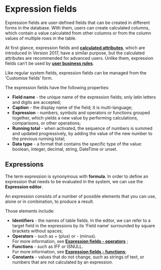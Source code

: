 # Expression fields


Expression fields are user-defined fields that can be created in different forms in the database. With them, users can create calculated columns, which contain a value calculated from other columns or from the column values of multiple rows in the table. 

Аt first glance, еxpression fields and **[calculated attributes](https://docs.erp.net/tech/advanced/calculated-attributes/index.html)**, which are introduced in Version 2017, have a similar purpose, but the calculated attributes are recommended for advanced users. Unlike them, expression fields can’t be used by **[user business rules](https://docs.erp.net/tech/advanced/user-business-rules/index.html)**.
 
Like regular system fields, expression fields can be managed from the ‘Customise fields’ form.

The expression fields have the following properties:

- **Field name** - the unique name of the expression fields; only latin letters and digits are accepted;
- **Caption** - the display name of the field; it is multi-language;
- **Expression** - numbers, symbols and operators or functions grouped together, which yields a new value by performing calculations, comparisons, or other operations;
- **Running total** - when activated, the sequence of numbers is summed and updated progressively, by adding the value of the new number to the previous running total;
- **Data type** - a format that contains the specific type of the value: boolean, integer, decimal, string, DateTime or unset.

## Expressions
 
The term expression is synonymous with **formula**. In order to define an expression that needs to be evaluated in the system, we can use the **Expression editor**.

An expression consists of a number of possible elements that you can use, alone or in combination, to produce a result.

Those elements include:

- **Identifiers** - the names of table fields. In the editor, we can refer to a target field in the expressions by its ‘Field name’ surrounded by square brackets without spaces;
- **Operators** - such as + (plus) or - (minus). <br> For more information, see **[Expression fields - operators](https://docs.erp.net/winclient/introduction/expression-fields/operators.html)** ;
- **Functions** - such as IFF or ISNULL. <br> For more information, see **[Expression fields - functions](https://docs.erp.net/winclient/introduction/expression-fields/functions.html)**;
- **Constants**  - values that do not change, such as strings of text, or numbers that are not calculated by an expression.


